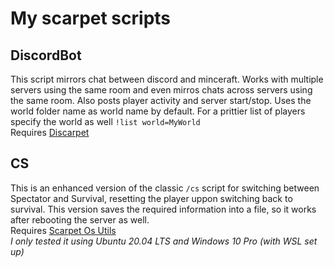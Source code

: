 # My scarpet scripts

## DiscordBot
This script mirrors chat between discord and minceraft. Works with multiple servers using the same room and even mirros chats across servers using the same room. Also posts player activity and server start/stop. Uses the world folder name as world name by default. For a prittier list of players specify the world as well `!list world=MyWorld`  
Requires [Discarpet](https://github.com/replaceitem/carpet-discarpet)

## CS
This is an enhanced version of the classic `/cs` script for switching between Spectator and Survival, resetting the player uppon switching back to survival. This version saves the required information into a file, so it works after rebooting the server as well.  
Requires [Scarpet Os Utils](https://github.com/obp3ter/scarpet-os-utils)  
*I only tested it using Ubuntu 20.04 LTS and Windows 10 Pro (with WSL set up)*
